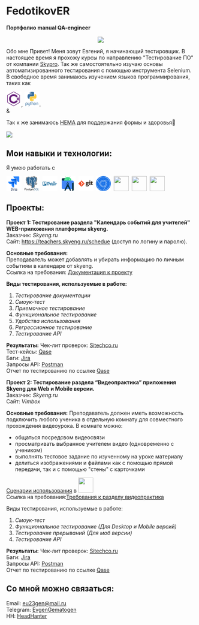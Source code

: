 # FedotikovER
**Портфолио manual QA-engineer** 

<div id="header" align="center">
  <img src="https://media.giphy.com/media/8wsIfzghzPjMmjngPW/giphy.gif" width="200" align="center"/>
</div>

Обо мне
  Привет! Меня зовут Евгений, я начинающий тестировщик. В настоящее время я прохожу курсы по направлению "Тестирование ПО" от компании [Skypro](https://sky.pro/courses/programming/qa-engineer). Так же самостоятельно изучаю основы автоматизированного тестирования с помощью инструмента Selenium. В свободное время занимаюсь изучением языков программирования, таких как  
  <div>
    <img src="https://github.com/devicons/devicon/blob/master/icons/csharp/csharp-line.svg" title="C#" alt="C#" width="40" height="40"/>,
    <img src="https://github.com/devicons/devicon/blob/master/icons/python/python-original-wordmark.svg" title="Python" alt="Python" width="40" height="40"/>.
  </div>&
  
  Так к же занимаюсь [HEMA](https://nn-hema-fencing-ekb.ru/) для поддержания формы и здоровья🤺
  <div>
  <img src="https://media.giphy.com/media/v1.Y2lkPTc5MGI3NjExZzNtZHNoeTE1b2Q3eXJoeGo2MHB6MG1sMnpqeTRtbmU2ZDdlbWhuZSZlcD12MV9pbnRlcm5hbF9naWZfYnlfaWQmY3Q9Zw/AiERKpGcwARAMZNxQe/giphy.gif" width="200" align="center"/>
  </div>

## Мои навыки и технологии:
Я умею работать с &nbsp;
<div>
  <img src="https://github.com/devicons/devicon/blob/master/icons/jira/jira-original-wordmark.svg" width="40" height="40"/>&nbsp;
  <img src="https://github.com/devicons/devicon/blob/master/icons/postgresql/postgresql-original-wordmark.svg" width="40" height="40"/>&nbsp;
  <img src="https://github.com/devicons/devicon/blob/master/icons/trello/trello-plain-wordmark.svg" width="40" height="40"/>&nbsp;
  <img src="https://github.com/devicons/devicon/blob/master/icons/androidstudio/androidstudio-original.svg" width="40" height="40"/>&nbsp;
  <img src="https://github.com/devicons/devicon/blob/master/icons/git/git-original-wordmark.svg" width="40" height="40"/>&nbsp;
  <img src="https://github.com/ChromeDevTools/devtools-logo/blob/master/logos/png/devtools-circle-128.png" width="40" height="40"/>&nbsp;
  <img src="https://github.com/gilbarbara/logos/blob/main/logos/swagger.svg" width="40" height="40"/>&nbsp;
  <img src="https://logo-base.com/logo/miro_logo.svg" width="40" height="40"/>&nbsp;
  <img src="https://avatars.githubusercontent.com/u/47823040?v=4" width="40" height="40"/>
</div>


## Проекты:
**Проект 1: Тестирование раздела "Календарь событий для учителей" WEB-приложения платформы skyeng.**\
Заказчик: *Skyeng.ru*\
Сайт: https://teachers.skyeng.ru/schedue (доступ по логину и паролю).

**Основные требования:**\
Преподаватель может добавлять и убирать информацию по личным событиям в календаре от skyeng.\
Ссылка на требования: [Документация к проекту](https://skyengpublic.notion.site/6746e543d02c43879de0057cafe196b0/ "Личные события")

**Виды тестирования, используемые в работе:**
1. *Тестирование документации*
2. *Смоук-тест*
3. *Приемочное тестирование*
4. *Функциональное тестирование*
5. *Удобства использования*
6. *Регрессионное тестирование*
7. *Тестирование API*

**Результаты:**
Чек-лит проверок: [Sitechco.ru](https://chlist.sitechco.ru/project/38448/checklist)\
Тест-кейсы: [Qase](https://app.qase.io/project/CW?view=1&suite=1&case=3)\
Баги: [Jira](https://buglutter.atlassian.net/jira/software/c/projects/CR1/issues)\
Запросы API: [Postman](https://api.postman.com/collections/26347975-106138c5-7f4b-462a-9b8c-9594f5737201?access_key=PMAT-01GXP284XAWC3SNNXZ3XNE19R7)\
Отчет по тестированию по ссылке [Qase](https://buglutter.atlassian.net/wiki/spaces/~701212f4af29fdc38433e9d8bc1b4a95f2b3a/pages/3538962/1-+2-)

**Проект 2: Тестирование раздела “Видеопрактика” приложения Skyeng для Web и Mobile версии.**\
Заказчик: *Skyeng.ru*\
Сайт: *Vimbox*

**Основные требования:**
Преподаватель должен иметь возможность подключить любого ученика в отдельную комнату для совместного прохождения видеоурока.
В комнате можно:
- общаться посредсвом видеосвязи
- просматривать выбранное учителем видео (одновременно с учеником)
- выполнять тестовое задание по изученному на уроке материалу
- делиться изображениями и файлами как с помощью прямой передачи, так и с помощью "стены" с карточками
 
[Сценарии использования](https://miro.com/app/board/uXjVMx05ON8=/?share_link_id=398451295103) в <img src="https://logo-base.com/logo/miro_logo.svg" width="40" height="40"/>\
Ссылка на требования:[Требования к разделу видеопрактика](https://skyengpublic.notion.site/516dbc7548664b92895387b4c2033260) 

Виды тестирования, используемые в работе:
1. *Смоук-тест*
2. *Функциональное тестирование (Для Desktop и Mobile версий)*
3. *Тестирование прерываний (Для моб версии)*
4. *Тестирование API*

**Результаты:**
Чек-лит проверок: [Sitechco.ru](https://chlist.sitechco.ru/project/43628/checklist/1535225/detailst)\
Баги: [Jira](https://buglutter.atlassian.net/issues/?jql=project+%3D+%22QE%22+ORDER+BY+created+DESC&atlOrigin=eyJpIjoiNmE0NGIwM2VlNjE0NDJmMDllMTZmMWQ5ZjQzY2JjZDAiLCJwIjoiaiJ9)\
Запросы API: [Postman](https://api.postman.com/collections/26347975-f3b62c11-9918-4ece-bf69-f5c6720c7184?access_key=PMAT-01H7FHV0M49CVH0GCC7048N4NK)\
Отчет по тестированию по ссылке [Qase](https://buglutter.atlassian.net/wiki/spaces/~701212f4af29fdc38433e9d8bc1b4a95f2b3a/pages/20807681)

## Со мной можно связаться:
Email: eu23gen@mail.ru\
Telegram: [EvgenGematogen](https://t.me/EvgenGematogen)\
HH: [HeadHanter](https://ekaterinburg.hh.ru/resume/68852f1bff05f5f9290039ed1f715065387156)
